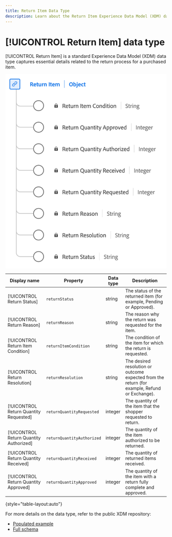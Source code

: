```yaml
---
title: Return Item Data Type
description: Learn about the Return Item Experience Data Model (XDM) data type.
---
```

# [!UICONTROL Return Item] data type

[!UICONTROL Return Item] is a standard Experience Data Model (XDM) data type captures essential details related to the return process for a purchased item.

![A diagram of the  Return Item data type.](../images/data-types/return-item.png)

| Display name                | Property                     | Data type | Description                                            |
|-----------------------------|------------------------------|-----------|--------------------------------------------------------|
| [!UICONTROL Return Status]               | `returnStatus`             | string    | The status of the returned item (for example, Pending or Approved).       |
| [!UICONTROL Return Reason]               | `returnReason`             | string    | The reason why the return was requested for the item.            |
| [!UICONTROL Return Item Condition]       | `returnItemCondition`      | string    | The condition of the item for which the return is requested.|
| [!UICONTROL Return Resolution]           | `returnResolution`         | string    | The desired resolution or outcome expected from the return (for example, Refund or Exchange).|
| [!UICONTROL Return Quantity Requested]   | `returnQuantityRequested`  | integer   | The quantity of the item that the shopper requested to return.|
| [!UICONTROL Return Quantity Authorized]  | `returnQuantityAuthorized` | integer   | The quantity of the item authorized to be returned.          |
| [!UICONTROL Return Quantity Received]    | `returnQuantityReceived`   | integer   | The quantity of returned items received.                      |
| [!UICONTROL Return Quantity Approved]    | `returnQuantityApproved`   | integer   | The quantity of the item with a return fully complete and approved. |

{style="table-layout:auto"}

For more details on the data type, refer to the public XDM repository:

* [Populated example](https://github.com/adobe/xdm/blob/master/components/datatypes/returnitem.example.1.json)
* [Full schema](https://github.com/adobe/xdm/blob/master/components/datatypes/returnitem.schema.json)
